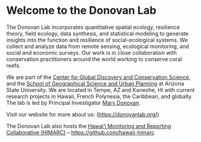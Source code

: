 # Welcome to the Donovan Lab

The Donovan Lab incorporates quantitative spatial ecology, resilience theory, field ecology, data synthesis, and statistical modeling to generate insights into the function and resilience of social-ecological systems. We collect and analyze data from remote sensing, ecological monitoring, and social and economic surveys. Our work is in close collaboration with conservation practitioners around the world working to conserve coral reefs.

We are part of the [Center for Global Discovery and Conservation Science](https://gdcs.asu.edu/), and the [School of Geographical Science and Urban Planning](https://sgsup.asu.edu/) at Arizona State University. We are located in Tempe, AZ and Kaneohe, HI with current research projects in Hawaii, French Polynesia, the Caribbean, and globally. The lab is led by Principal Investigator [Mary Donovan](https://github.com/fishymary).

Visit our website for more about us: (https://donovanlab.org/)

The Donovan Lab also hosts the [Hawai‘i Monitoring and Reporting Collaborative (HIMARC)](https://himarc.org) – https://github.com/hawaii-himarc

